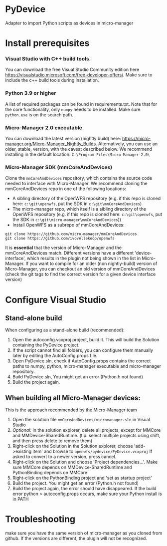 # PyDevice
Adapter to import Python scripts as devices in micro-manager

# Install prerequisites
### Visual Studio with C++ build tools.
You can download the free Visual Studio Community edition here https://visualstudio.microsoft.com/free-developer-offers/. Make sure to include the c++ build tools during installation.

### Python 3.9 or higher
A list of required packages can be found in requirements.txt. Note that for the core functionality, only `numpy` needs to be installed. Make sure `python.exe` is on the search path.

### Micro-Manager 2.0 executable
You can download the latest version (nightly build) here: https://micro-manager.org/Micro-Manager_Nightly_Builds. Alternatively, you can use an older, stable, version, with the caveat described below. We recommend installing in the default location: `C:\Program Files\Micro-Manager-2.0\`

### Micro-Manager SDK (mmCoreAndDevices)
Clone the `mmCoreAndDevices` repository, which contains the source code needed to interface with Micro-Manager. We recommend cloning the mmCoreAndDevices repo in one of the following locations:
* A sibling directory of the OpenWFS repository (e.g. if this repo is cloned here: `c:\git\openwfs`, put the SDK in `c:\git\mmCoreAndDevices`)
* The micro-manager repo, which itself is a sibling directory of the OpenWFS repository (e.g. if this repo is cloned here: `c:\git\openwfs`, put the SDK in `c:\git\micro-manager\mmCoreAndDevices`))
* Install OpenWFS as a subrepo of mmCoreAndDevices:

~~~
git clone https://github.com/micro-manager/mmCoreAndDevices
git clone https://github.com/ivovellekoop/openwfs
~~~

It is **essential** that the version of Micro-Manager and the mmCoreAndDevices match. Different versions have a different 'device-interface', which results in the plugin not being shown in the list in Micro-Manager. If you want to compile for an older (non nightly-build) version of Micro-Manager, you can checkout an old version of mmCoreAndDevices (check the git tags to find the correct version for a given device interface version)


# Configure Visual Studio
## Stand-alone build
When configuring as a stand-alone build (recommended):

1. Open the autoconfig.vcxproj project, build it. This will build the Solution containing the PyDevice project. 
2. If the script cannot find all folders, you can configure them manually later by editing the AutoConfig.props file.
3. Open PyDevice.sln, check if AutoConfig.props contains the correct paths to numpy, python, micro-manager executable and micro-manager repository.
4. Build PyDevice.sln, You might get an error (Python.h not found)
5. Build the project again.


## When building all Micro-Manager devices:
This is the approach recommended by the Micro-Manager team

1. Open the solution file `mmCoreAndDevices/micromanager.sln` in Visual Studio
2. *Optional:* In the solution explorer, delete all projects, except for MMCore and MMDevice-SharedRuntime. (tip: select multiple projects using shift, and then press delete to remove them)
3. Right-click on the Solution in the Solution explorer, choose 'add->existing item' and browse to `openwfs/pydevice/PyDevice.vcxproj`
 If asked to convert to a newer version, press cancel.
5. Right-click on the Solution and choose 'Project dependencies...'. Make sure MMCore depends on MMDevice-SharedRuntime and PythonBinding depends on MMCore
6. Right-click on the PythonBinding project and 'set as startup project' 
7. Build the project. You might get an error (Python.h not found)
8. Build the project again, the error should have disappeared. If the build error python > autoconfig.props occurs, make sure your Python install is in PATH


# Troubleshooting
make sure you have the same version of micro-manager as you cloned from github. If the versions are different, the plugin will not be recognized.

